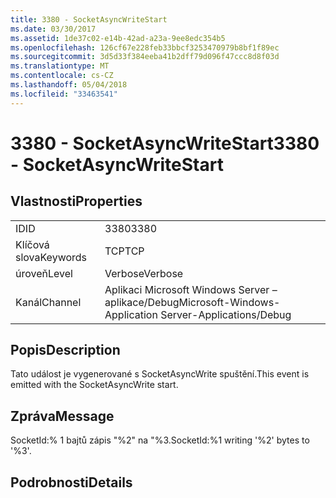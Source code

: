 ```yaml
---
title: 3380 - SocketAsyncWriteStart
ms.date: 03/30/2017
ms.assetid: 1de37c02-e14b-42ad-a23a-9ee8edc354b5
ms.openlocfilehash: 126cf67e228feb33bbcf3253470979b8bf1f89ec
ms.sourcegitcommit: 3d5d33f384eeba41b2dff79d096f47ccc8d8f03d
ms.translationtype: MT
ms.contentlocale: cs-CZ
ms.lasthandoff: 05/04/2018
ms.locfileid: "33463541"
---
```

# <a name="3380---socketasyncwritestart"></a><span data-ttu-id="84b5f-102">3380 - SocketAsyncWriteStart</span><span class="sxs-lookup"><span data-stu-id="84b5f-102">3380 - SocketAsyncWriteStart</span></span>
## <a name="properties"></a><span data-ttu-id="84b5f-103">Vlastnosti</span><span class="sxs-lookup"><span data-stu-id="84b5f-103">Properties</span></span>  
  
|||  
|-|-|  
|<span data-ttu-id="84b5f-104">ID</span><span class="sxs-lookup"><span data-stu-id="84b5f-104">ID</span></span>|<span data-ttu-id="84b5f-105">3380</span><span class="sxs-lookup"><span data-stu-id="84b5f-105">3380</span></span>|  
|<span data-ttu-id="84b5f-106">Klíčová slova</span><span class="sxs-lookup"><span data-stu-id="84b5f-106">Keywords</span></span>|<span data-ttu-id="84b5f-107">TCP</span><span class="sxs-lookup"><span data-stu-id="84b5f-107">TCP</span></span>|  
|<span data-ttu-id="84b5f-108">úroveň</span><span class="sxs-lookup"><span data-stu-id="84b5f-108">Level</span></span>|<span data-ttu-id="84b5f-109">Verbose</span><span class="sxs-lookup"><span data-stu-id="84b5f-109">Verbose</span></span>|  
|<span data-ttu-id="84b5f-110">Kanál</span><span class="sxs-lookup"><span data-stu-id="84b5f-110">Channel</span></span>|<span data-ttu-id="84b5f-111">Aplikaci Microsoft Windows Server – aplikace/Debug</span><span class="sxs-lookup"><span data-stu-id="84b5f-111">Microsoft-Windows-Application Server-Applications/Debug</span></span>|  
  
## <a name="description"></a><span data-ttu-id="84b5f-112">Popis</span><span class="sxs-lookup"><span data-stu-id="84b5f-112">Description</span></span>  
 <span data-ttu-id="84b5f-113">Tato událost je vygenerované s SocketAsyncWrite spuštění.</span><span class="sxs-lookup"><span data-stu-id="84b5f-113">This event is emitted with the SocketAsyncWrite start.</span></span>  
  
## <a name="message"></a><span data-ttu-id="84b5f-114">Zpráva</span><span class="sxs-lookup"><span data-stu-id="84b5f-114">Message</span></span>  
 <span data-ttu-id="84b5f-115">SocketId:% 1 bajtů zápis "%2" na "%3.</span><span class="sxs-lookup"><span data-stu-id="84b5f-115">SocketId:%1 writing '%2' bytes to '%3'.</span></span>  
  
## <a name="details"></a><span data-ttu-id="84b5f-116">Podrobnosti</span><span class="sxs-lookup"><span data-stu-id="84b5f-116">Details</span></span>
